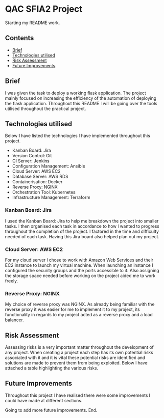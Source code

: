 # QAC SFIA2 Project

Starting my README work.

## Contents

- [Brief](#Brief)
- [Technologies utilised](#Technologies-utilised)
- [Risk Assessment](#Risk-Assessment)
- [Future Improvements](#Future-Improvements)

## Brief

I was given the task to deploy a working flask application. The project mainly focused on increasing the efficiency of the automation of deploying the flask application. Throughout this README I will be going over the tools utilised throughout the practical project.


## Technologies utilised 
Below I have listed the technologies I have implemented throughout this project. 

 - Kanban Board: Jira
 - Version Control: Git
 - CI Server: Jenkins
 - Configuration Management: Ansible
 - Cloud Server: AWS EC2
 - Database Server: AWS RDS
 - Containerisation: Docker
 - Reverse Proxy: NGINX
 - Orchestration Tool: Kubernetes
 - Infrastructure Management: Terraform

### Kanban Board: Jira

I used the Kanban Board: Jira to help me breakdown the project into smaller tasks. I then organised each task in accordance to how I wanted to progress throughout the completion of the project. I factored in the time and difficulty needed of each task. Having this Jira board also helped plan out my project.

### Cloud Server: AWS EC2

For my cloud server I chose to work with Amazon Web Services and their EC2 instance to launch my virtual machine. When launching an instance I configured the security groups and the ports accessible to it. Also assigning the storage space needed before working on the project aided me to work freely. 

### Reverse Proxy: NGINX

My choice of reverse proxy was NGINX. As already being familiar with the reverse proxy it was easier for me to implement it to my project, its functionality in regards to my project acted as a reverse proxy and a load balancer.

## Risk Assessment

Assessing risks is a very important matter throughout the development
of any project. When creating a project each step has its own potential risks associated with it and it is vital these potential
risks are identified and solutions are made to prevent them from being exploited. Below I have attached a table highlighting the various risks.

## Future Improvements

Throughout this project I have realised there were some improvements I could have made at different sections. 

Going to add more future improvements.
End.

